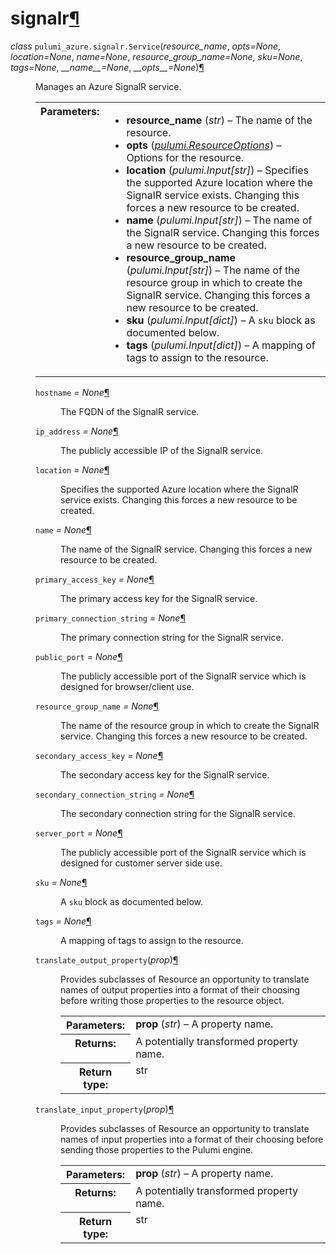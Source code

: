 ---
---

<div class="section" id="module-pulumi_azure.signalr">
<span id="signalr"></span><h1>signalr<a class="headerlink" href="#module-pulumi_azure.signalr" title="Permalink to this headline">¶</a></h1>
<dl class="class">
<dt id="pulumi_azure.signalr.Service">
<em class="property">class </em><code class="descclassname">pulumi_azure.signalr.</code><code class="descname">Service</code><span class="sig-paren">(</span><em>resource_name</em>, <em>opts=None</em>, <em>location=None</em>, <em>name=None</em>, <em>resource_group_name=None</em>, <em>sku=None</em>, <em>tags=None</em>, <em>__name__=None</em>, <em>__opts__=None</em><span class="sig-paren">)</span><a class="headerlink" href="#pulumi_azure.signalr.Service" title="Permalink to this definition">¶</a></dt>
<dd><p>Manages an Azure SignalR service.</p>
<table class="docutils field-list" frame="void" rules="none">
<col class="field-name" />
<col class="field-body" />
<tbody valign="top">
<tr class="field-odd field"><th class="field-name">Parameters:</th><td class="field-body"><ul class="first last simple">
<li><strong>resource_name</strong> (<em>str</em>) – The name of the resource.</li>
<li><strong>opts</strong> (<a class="reference internal" href="../../pulumi/#pulumi.ResourceOptions" title="pulumi.ResourceOptions"><em>pulumi.ResourceOptions</em></a>) – Options for the resource.</li>
<li><strong>location</strong> (<em>pulumi.Input</em><em>[</em><em>str</em><em>]</em>) – Specifies the supported Azure location where the SignalR service exists. Changing this forces a new resource to be created.</li>
<li><strong>name</strong> (<em>pulumi.Input</em><em>[</em><em>str</em><em>]</em>) – The name of the SignalR service. Changing this forces a new resource to be created.</li>
<li><strong>resource_group_name</strong> (<em>pulumi.Input</em><em>[</em><em>str</em><em>]</em>) – The name of the resource group in which to create the SignalR service. Changing this forces a new resource to be created.</li>
<li><strong>sku</strong> (<em>pulumi.Input</em><em>[</em><em>dict</em><em>]</em>) – A <code class="docutils literal notranslate"><span class="pre">sku</span></code> block as documented below.</li>
<li><strong>tags</strong> (<em>pulumi.Input</em><em>[</em><em>dict</em><em>]</em>) – A mapping of tags to assign to the resource.</li>
</ul>
</td>
</tr>
</tbody>
</table>
<dl class="attribute">
<dt id="pulumi_azure.signalr.Service.hostname">
<code class="descname">hostname</code><em class="property"> = None</em><a class="headerlink" href="#pulumi_azure.signalr.Service.hostname" title="Permalink to this definition">¶</a></dt>
<dd><p>The FQDN of the SignalR service.</p>
</dd></dl>

<dl class="attribute">
<dt id="pulumi_azure.signalr.Service.ip_address">
<code class="descname">ip_address</code><em class="property"> = None</em><a class="headerlink" href="#pulumi_azure.signalr.Service.ip_address" title="Permalink to this definition">¶</a></dt>
<dd><p>The publicly accessible IP of the SignalR service.</p>
</dd></dl>

<dl class="attribute">
<dt id="pulumi_azure.signalr.Service.location">
<code class="descname">location</code><em class="property"> = None</em><a class="headerlink" href="#pulumi_azure.signalr.Service.location" title="Permalink to this definition">¶</a></dt>
<dd><p>Specifies the supported Azure location where the SignalR service exists. Changing this forces a new resource to be created.</p>
</dd></dl>

<dl class="attribute">
<dt id="pulumi_azure.signalr.Service.name">
<code class="descname">name</code><em class="property"> = None</em><a class="headerlink" href="#pulumi_azure.signalr.Service.name" title="Permalink to this definition">¶</a></dt>
<dd><p>The name of the SignalR service. Changing this forces a new resource to be created.</p>
</dd></dl>

<dl class="attribute">
<dt id="pulumi_azure.signalr.Service.primary_access_key">
<code class="descname">primary_access_key</code><em class="property"> = None</em><a class="headerlink" href="#pulumi_azure.signalr.Service.primary_access_key" title="Permalink to this definition">¶</a></dt>
<dd><p>The primary access key for the SignalR service.</p>
</dd></dl>

<dl class="attribute">
<dt id="pulumi_azure.signalr.Service.primary_connection_string">
<code class="descname">primary_connection_string</code><em class="property"> = None</em><a class="headerlink" href="#pulumi_azure.signalr.Service.primary_connection_string" title="Permalink to this definition">¶</a></dt>
<dd><p>The primary connection string for the SignalR service.</p>
</dd></dl>

<dl class="attribute">
<dt id="pulumi_azure.signalr.Service.public_port">
<code class="descname">public_port</code><em class="property"> = None</em><a class="headerlink" href="#pulumi_azure.signalr.Service.public_port" title="Permalink to this definition">¶</a></dt>
<dd><p>The publicly accessible port of the SignalR service which is designed for browser/client use.</p>
</dd></dl>

<dl class="attribute">
<dt id="pulumi_azure.signalr.Service.resource_group_name">
<code class="descname">resource_group_name</code><em class="property"> = None</em><a class="headerlink" href="#pulumi_azure.signalr.Service.resource_group_name" title="Permalink to this definition">¶</a></dt>
<dd><p>The name of the resource group in which to create the SignalR service. Changing this forces a new resource to be created.</p>
</dd></dl>

<dl class="attribute">
<dt id="pulumi_azure.signalr.Service.secondary_access_key">
<code class="descname">secondary_access_key</code><em class="property"> = None</em><a class="headerlink" href="#pulumi_azure.signalr.Service.secondary_access_key" title="Permalink to this definition">¶</a></dt>
<dd><p>The secondary access key for the SignalR service.</p>
</dd></dl>

<dl class="attribute">
<dt id="pulumi_azure.signalr.Service.secondary_connection_string">
<code class="descname">secondary_connection_string</code><em class="property"> = None</em><a class="headerlink" href="#pulumi_azure.signalr.Service.secondary_connection_string" title="Permalink to this definition">¶</a></dt>
<dd><p>The secondary connection string for the SignalR service.</p>
</dd></dl>

<dl class="attribute">
<dt id="pulumi_azure.signalr.Service.server_port">
<code class="descname">server_port</code><em class="property"> = None</em><a class="headerlink" href="#pulumi_azure.signalr.Service.server_port" title="Permalink to this definition">¶</a></dt>
<dd><p>The publicly accessible port of the SignalR service which is designed for customer server side use.</p>
</dd></dl>

<dl class="attribute">
<dt id="pulumi_azure.signalr.Service.sku">
<code class="descname">sku</code><em class="property"> = None</em><a class="headerlink" href="#pulumi_azure.signalr.Service.sku" title="Permalink to this definition">¶</a></dt>
<dd><p>A <code class="docutils literal notranslate"><span class="pre">sku</span></code> block as documented below.</p>
</dd></dl>

<dl class="attribute">
<dt id="pulumi_azure.signalr.Service.tags">
<code class="descname">tags</code><em class="property"> = None</em><a class="headerlink" href="#pulumi_azure.signalr.Service.tags" title="Permalink to this definition">¶</a></dt>
<dd><p>A mapping of tags to assign to the resource.</p>
</dd></dl>

<dl class="method">
<dt id="pulumi_azure.signalr.Service.translate_output_property">
<code class="descname">translate_output_property</code><span class="sig-paren">(</span><em>prop</em><span class="sig-paren">)</span><a class="headerlink" href="#pulumi_azure.signalr.Service.translate_output_property" title="Permalink to this definition">¶</a></dt>
<dd><p>Provides subclasses of Resource an opportunity to translate names of output properties
into a format of their choosing before writing those properties to the resource object.</p>
<table class="docutils field-list" frame="void" rules="none">
<col class="field-name" />
<col class="field-body" />
<tbody valign="top">
<tr class="field-odd field"><th class="field-name">Parameters:</th><td class="field-body"><strong>prop</strong> (<em>str</em>) – A property name.</td>
</tr>
<tr class="field-even field"><th class="field-name">Returns:</th><td class="field-body">A potentially transformed property name.</td>
</tr>
<tr class="field-odd field"><th class="field-name">Return type:</th><td class="field-body">str</td>
</tr>
</tbody>
</table>
</dd></dl>

<dl class="method">
<dt id="pulumi_azure.signalr.Service.translate_input_property">
<code class="descname">translate_input_property</code><span class="sig-paren">(</span><em>prop</em><span class="sig-paren">)</span><a class="headerlink" href="#pulumi_azure.signalr.Service.translate_input_property" title="Permalink to this definition">¶</a></dt>
<dd><p>Provides subclasses of Resource an opportunity to translate names of input properties into
a format of their choosing before sending those properties to the Pulumi engine.</p>
<table class="docutils field-list" frame="void" rules="none">
<col class="field-name" />
<col class="field-body" />
<tbody valign="top">
<tr class="field-odd field"><th class="field-name">Parameters:</th><td class="field-body"><strong>prop</strong> (<em>str</em>) – A property name.</td>
</tr>
<tr class="field-even field"><th class="field-name">Returns:</th><td class="field-body">A potentially transformed property name.</td>
</tr>
<tr class="field-odd field"><th class="field-name">Return type:</th><td class="field-body">str</td>
</tr>
</tbody>
</table>
</dd></dl>

</dd></dl>

</div>
